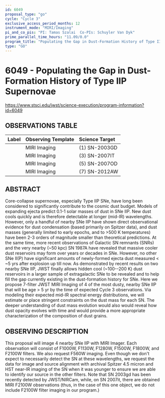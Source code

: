 ```yaml
---
id: 6049
proposal_type: "go"
cycle: "Cycle 3"
exclusive_access_period_months: 12
instrument_mode: "MIRI/Imaging"
pi_and_co_pis: "PI: Tamas Szalai  Co-PIs: Schuyler Van Dyk"
prime_parallel_time_hours: "11.09/0.0"
program_title: "Populating the Gap in Dust-Formation History of Type IIP Supernovae"
type: "GO"
---
```

# 6049 - Populating the Gap in Dust-Formation History of Type IIP Supernovae
https://www.stsci.edu/jwst/science-execution/program-information?id=6049
## OBSERVATIONS TABLE
| Label | Observing Template | Science Target |
| :---- | :----------------- | :------------- |
|       | MIRI Imaging       | (1) SN-2003GD  |
|       | MIRI Imaging       | (3) SN-2007IT  |
|       | MIRI Imaging       | (5) SN-2007OD  |
|       | MIRI Imaging       | (7) SN-2012AW  |

## ABSTRACT

Core-collapse supernovae, especially Type IIP SNe, have long been considered to significantly contribute to the cosmic dust budget. Models of expanding ejecta predict 0.1-1 solar masses of dust in SNe IIP. New dust cools quickly and is therefore detectable at longer (mid-IR) wavelengths. However, only a handful of nearby SNe IIP have shown direct observational evidence for dust condensation (based primarily on Spitzer data), and dust masses (generally limited to early epochs, and to >500 K temperatures) have been 2-3 orders of magnitude smaller than theoretical predictions. At the same time, more recent observations of Galactic SN remnants (SNRs) and the very nearby (~50 kpc) SN 1987A have revealed that massive cooler dust reservoirs may form over years or decades in SNe. However, no other SNe II(P) have significant amounts of newly-formed ejecta dust measured < ~5 yrs after explosion up till now.
As demonstrated by recent results on two nearby SNe IIP, JWST finally allows hidden cool (~100--200 K) dust reservoirs in a larger sample of extragalactic SNe to be revealed and to help fill the gap currently existing in the dust-formation history for SNe.
Here we propose 7-filter JWST MIRI Imaging of 4 of the most dusty, nearby SNe IIP that will be age > 5 yr by the time of expected Cycle 3 observations. Via modeling their expected mid-IR spectral energy distributions, we will estimate or place stringent constraints on the dust mass for each SN. The deeper understanding of dust mass evolution would also would reveal how dust opacity evolves with time and would provide a more appropriate characterization of the composition of dust grains.

## OBSERVING DESCRIPTION

This proposal will image 4 nearby SNe IIP with MIRI Imager. Each observation will consist of F1000W, F1130W, F1280W, F1500W, F1800W, and F2100W filters. We also request F560W imaging. Even though we don't expect to necessarily detect the SN at these wavelengths, we request the data for image and source alignment with archival Spitzer 4.5 micron and HST near-IR imaging of the SN when it was younger to ensure we are able to identify our source in the other filters. Note that SN 2003gd has been recently detected by JWST/NIRCam, while, on SN 2007it, there are obtained MIRI F2100W observations (thus, in the case of this one object, we do not include F2100W filter imaging in our program.)